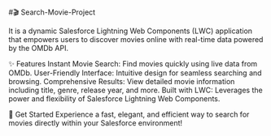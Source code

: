  #🎬 Search-Movie-Project
 
 It is a dynamic Salesforce Lightning Web Components (LWC) application that empowers users to discover movies online with real-time data powered by the OMDb API.

✨ Features
Instant Movie Search: Find movies quickly using live data from OMDb.
User-Friendly Interface: Intuitive design for seamless searching and browsing.
Comprehensive Results: View detailed movie information including title, genre, release year, and more.
Built with LWC: Leverages the power and flexibility of Salesforce Lightning Web Components.

🚀 Get Started
Experience a fast, elegant, and efficient way to search for movies directly within your Salesforce environment!
